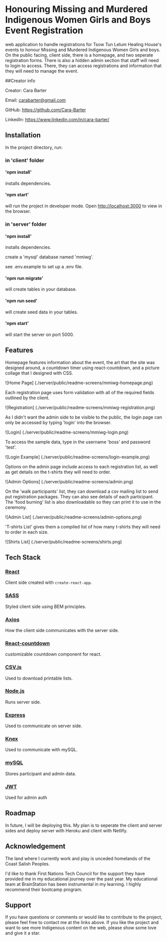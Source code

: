 # Honouring Missing and Murdered Indigenous Women Girls and Boys Event Registration

web application to handle registrations for Tsow Tun Lelum Healing House's events to honour Missing and Murdered Indigenous Women Girls and boys. On the public facing, client side, there is a homepage, and two seperate registration forms. There is also a hidden admin section that staff will need to login to access. There, they can access registrations and information that they will need to manage the event.

##Creator info

Creator: Cara Barter

Email: carabarter@gmail.com

GitHub: https://github.com/Cara-Barter

LinkedIn: https://www.linkedin.com/in/cara-barter/

## Installation

In the project directory, run:

### in 'client' folder

#### 'npm install'

installs dependencies.

#### 'npm start'

will run the project in developer mode.
Open [http://localhost:3000](http://localhost:3000) to view in the browser. 

### in 'server' folder

#### 'npm install'

installs dependencies.

create a 'mysql' database named 'mmiwg'.

see .env.example to set up a .env file.

#### 'npm run migrate'

will create tables in your database.

#### 'npm run seed'

will create seed data in your tables. 

#### 'npm start'

will start the server on port 5000.

## Features

Homepage features information about the event, the art that the site was designed around, a countdown timer using react-countdown, and a picture collage that I designed with CSS.

![Home Page] (./server/public/readme-screens/mmiwg-homepage.png)

Each registration page uses form validation with all of the required fields outlined by the client.

![Registration] (./server/public/readme-screens/mmiwg-registration.png)

As I didn't want the admin side to be visible to the public, the login page can only be accessed by typing 'login' into the browser.

![Login] (./server/public/readme-screens/mmiwg-login.png)

To access the sample data, type in the username 'boss' and password 'test'.

![Login Example] (./server/public/readme-screens/login-example.png)

Options on the admin page include access to each registration list, as well as get details on the t-shirts they will need to order.

![Admin Options] (./server/public/readme-screens/admin.png)

On the 'walk participants' list, they can download a csv mailing list to send put registration packages. They can also see details of each participant. The 'food burning' list is also downloadable so they can print it to use in the ceremony.

![Admin List] (./server/public/readme-screens/admin-options.png)

'T-shirts List' gives them a compiled list of how many t-shirts they will need to order in each size.

![Shirts List] (./server/public/readme-screens/shirts.png)

## Tech Stack

### [React](https://reactjs.org/)
Client side created with `create-react-app`.

### [SASS](https://sass-lang.com/)
Styled client side using BEM principles.

### [Axios](https://axios-http.com/)
How the client side communicates with the server side.

### [React-countdown](https://www.npmjs.com/package/react-countdown)
customizable countdown component for react.

### [CSV.js](https://csv.js.org)
Used to download printable lists.

### [Node.js](https://nodejs.org/en/)
Runs server side.

### [Express](http://expressjs.com/)
Used to communicate on server side.

### [Knex](http://knexjs.org//)
Used to communicate with mySQL.

### [mySQL](https://www.mysql.com/)
Stores participant and admin data.

### [JWT](https://jwt.io/)
Used for admin auth

## Roadmap

In future, I will be deploying this. My plan is to seperate the client and server sides and deploy server with Heroku and client with Netlify.

## Acknowledgement

The land where I currently work and play is unceded homelands of the Coast Salish Peoples. 

I'd like to thank First Nations Tech Council for the support they have provided me in my educational journey over the past year.  My educational team at BrainStation has been instrumental in my learning. I highly recommend their bootcamp program.

## Support

If you have questions or comments or would like to contribute to the project, please feel free to contact me at the links above. If you like the project and want to see more Indigenous content on the web, please show some love and give it a star.